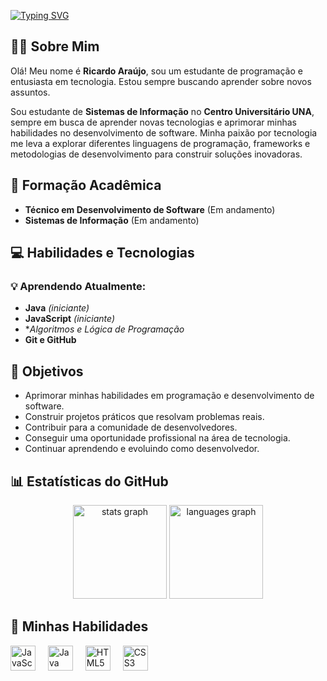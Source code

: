 [![Typing SVG](https://readme-typing-svg.herokuapp.com?font=Fira+Code&weight=150&size=18&pause=1000&color=F79E15&vCenter=true&lines=Welcome+to+my+GitHub+profile!%F0%9F%9A%80;Hi+everyone!%F0%9F%91%8B+My+name+is+Ricardo+Araujo)](https://git.io/typing-svg)
###

## 👨‍💻 Sobre Mim

Olá! Meu nome é **Ricardo Araújo**, sou um estudante de programação e entusiasta em tecnologia. Estou sempre buscando aprender sobre novos assuntos.

Sou estudante de **Sistemas de Informação** no **Centro Universitário UNA**, sempre em busca de aprender novas tecnologias e aprimorar minhas habilidades no desenvolvimento de software. Minha paixão por tecnologia me leva a explorar diferentes linguagens de programação, frameworks e metodologias de desenvolvimento para construir soluções inovadoras.

###

## 🚀 Formação Acadêmica

- **Técnico em Desenvolvimento de Software** (Em andamento)
- **Sistemas de Informação** (Em andamento)

###

## 💻 Habilidades e Tecnologias

### 💡 Aprendendo Atualmente:

- **Java** *(iniciante)*
- **JavaScript** *(iniciante)*
- **Algoritmos e Lógica de Programação*
- **Git e GitHub**

###

## 🎯 Objetivos

- Aprimorar minhas habilidades em programação e desenvolvimento de software.
- Construir projetos práticos que resolvam problemas reais.
- Contribuir para a comunidade de desenvolvedores.
- Conseguir uma oportunidade profissional na área de tecnologia.
- Continuar aprendendo e evoluindo como desenvolvedor.

###

## 📊 Estatísticas do GitHub

<div align="center">
  <img src="https://github-readme-stats.vercel.app/api?username=Rickzx7&hide_title=false&hide_rank=false&show_icons=true&include_all_commits=true&count_private=true&disable_animations=false&theme=vision-friendly-dark&locale=en&hide_border=false&order=1" height="150" alt="stats graph"  />
  <img src="https://github-readme-stats.vercel.app/api/top-langs?username=Rickzx7&locale=en&hide_title=false&layout=compact&card_width=320&langs_count=5&theme=vision-friendly-dark&hide_border=false&order=2" height="150" alt="languages graph"  />
</div>

###

## 🔧 Minhas Habilidades

<div align="left">
  <img src="https://cdn.jsdelivr.net/gh/devicons/devicon/icons/javascript/javascript-original.svg" height="40" alt="JavaScript logo"  />
  <img width="12" />
  <img src="https://cdn.jsdelivr.net/gh/devicons/devicon/icons/java/java-original.svg" height="40" alt="Java logo"  />
  <img width="12" />
  <img src="https://cdn.jsdelivr.net/gh/devicons/devicon/icons/html5/html5-original.svg" height="40" alt="HTML5 logo"  />
  <img width="12" />
  <img src="https://cdn.jsdelivr.net/gh/devicons/devicon/icons/css3/css3-original.svg" height="40" alt="CSS3 logo"  />
</div>

###

